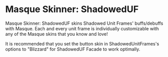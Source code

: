# Masque Skinner: ShadowedUF
Masque Skinner: ShadowedUF skins Shadowed Unit Frames' buffs/debuffs with Masque. Each and every unit frame is individually customizable with any of the Masque skins that you know and love!

It is recommended that you set the button skin in ShadowedUnitFrames's options to "Blizzard" for ShadowedUF Facade to work optimally.